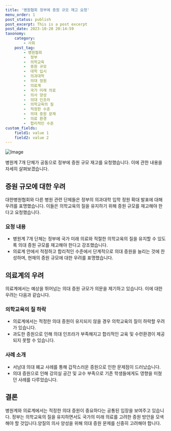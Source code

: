 ```yaml
---
title: '병원협회 정부에 증원 규모 재고 요청'
menu_order: 1
post_status: publish
post_excerpt: This is a post excerpt
post_date: 2023-10-20 20:14:59
taxonomy:
    category:
        - 사회
    post_tag:
        - 병원협회
        -  정부
        -  의학교육
        -  증원 규모
        -  대학 입시
        -  의과대학
        -  의대 정원
        -  의료계
        -  국가 미래 의료
        -  의사 양성
        -  의대 인프라
        -  의학교육의 질
        -  적정한 수준
        -  의대 증원 문제
        -  의료 환경
        -  합리적인 수준
custom_fields:
    field1: value 1
    field2: value 2
---
```


![Image](https://imgnews.pstatic.net/image/011/2024/02/07/0004296943_001_20240207053117674.jpg?type=w647)


병원계 7개 단체가 공동으로 정부에 증원 규모 재고를 요청했습니다. 이에 관한 내용을 자세히 살펴보겠습니다.

## 증원 규모에 대한 우려
대한병원협회와 다른 병원 관련 단체들은 정부의 의과대학 입학 정원 확대 발표에 대해 우려를 표명했습니다. 이들은 의학교육의 질을 유지하기 위해 증원 규모를 재고해야 한다고 요청했습니다.

### 요청 내용
- 병원계 7개 단체는 정부에 국가 미래 의료와 적절한 의학교육의 질을 유지할 수 있도록 의대 증원 규모를 재고해야 한다고 강조했습니다.
- 의료계 안에서 적정하고 합리적인 수준에서 단계적으로 의대 증원을 늘리는 것에 찬성하며, 현재의 증원 규모에 대한 우려를 표명했습니다.

## 의료계의 우려
의료계에서는 예상을 뛰어넘는 의대 증원 규모가 의문을 제기하고 있습니다. 이에 대한 우려는 다음과 같습니다.

### 의학교육의 질 하락
- 의료계에서는 적정한 의대 증원이 유지되지 않을 경우 의학교육의 질이 하락할 우려가 있습니다.
- 과도한 증원으로 인해 의대 인프라가 부족해지고 합리적인 교육 및 수련환경이 제공되지 못할 수 있습니다.

### 사례 소개
- 서남대 의대 폐교 사례를 통해 갑작스러운 증원으로 인한 문제점이 드러났습니다.
- 의대 증원으로 인해 강의실 공간 및 교수 부족으로 기존 학생들에게도 영향을 미쳤던 사례를 다루었습니다.

## 결론
병원계와 의료계에서는 적정한 의대 증원이 중요하다는 공통된 입장을 보여주고 있습니다. 정부는 의학교육의 질을 유지하면서도 국가의 미래 의료를 고려한 증원 방안을 모색해야 할 것입니다.양질의 의사 양성을 위해 의대 증원 문제를 신중히 고려해야 합니다.
